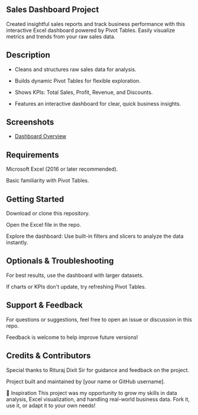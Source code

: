 ## Sales Dashboard Project

Created insightful sales reports and track business performance with this interactive Excel dashboard powered by Pivot Tables. Easily visualize metrics and trends from your raw sales data.

## Description

- Cleans and structures raw sales data for analysis.

- Builds dynamic Pivot Tables for flexible exploration.

- Shows KPIs: Total Sales, Profit, Revenue, and Discounts.

- Features an interactive dashboard for clear, quick business insights.

## Screenshots

- [Dashboard Overview](https://github.com/StanicX/Smartphone-sales-Dashboard-2025-Project/blob/279d5bfc06deba41b2cbae4da165c694873b27c2/Smartphone%20Sales%20Dashboard%202025.png)

## Requirements
Microsoft Excel (2016 or later recommended).

Basic familiarity with Pivot Tables.

## Getting Started
Download or clone this repository.

Open the Excel file in the repo.

Explore the dashboard:
Use built-in filters and slicers to analyze the data instantly.

## Optionals & Troubleshooting
For best results, use the dashboard with larger datasets.

If charts or KPIs don't update, try refreshing Pivot Tables.

## Support & Feedback
For questions or suggestions, feel free to open an issue or discussion in this repo.

Feedback is welcome to help improve future versions!

## Credits & Contributors
Special thanks to Rituraj Dixit Sir for guidance and feedback on the project.

Project built and maintained by [your name or GitHub username].

💖 Inspiration
This project was my opportunity to grow my skills in data analysis, Excel visualization, and handling real-world business data. Fork it, use it, or adapt it to your own needs!
